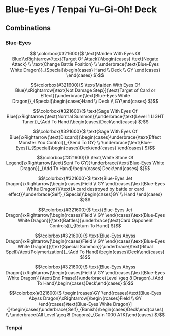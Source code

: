 # Blue-Eyes / Tenpai Yu-Gi-Oh! Deck
## Combinations
### Blue-Eyes
$$
\colorbox{#321600}{$
\text{Maiden With Eyes Of Blue}\xRightarrow{\text{Target Of Attack}}\begin{cases}
   \text{Negate Attack} \\ \text{Change Battle Position} \\ \underbrace{\text{Blue-Eyes White Dragon}}_{Special}\begin{cases}
   Hand \\ Deck \\ GY
\end{cases} 
\end{cases}
$}$$

$$\colorbox{#321600}{$
\text{Maiden With Eyes Of Blue}\xRightarrow[\text{Not Damage Step}]{\text{Target of Card or Effect}}\underbrace{\text{Blue-Eyes White Dragon}}_{Special}\begin{cases}Hand \\ Deck \\ GY\end{cases}
$}$$

$$\colorbox{#321600}{$
\text{Sage With Eyes Of Blue}\xRightarrow{\text{Normal Summon}}\underbrace{\text{Level 1 LIGHT Tuner}}_{Add To Hand}\begin{cases}Deck\end{cases}
$}$$

$$\colorbox{#321600}{$
\text{Sage With Eyes Of Blue}\xRightarrow{\text{Discard}}\begin{cases}\underbrace{\text{Effect Monster You Control}}_{Send To GY} \\ \underbrace{\text{Blue-Eyes}}_{Special}\begin{cases}Deck\end{cases} 
\end{cases}
$}$$

$$\colorbox{#321600}{$
\text{White Stone Of Legend}\xRightarrow{\text{Sent To GY}}\underbrace{\text{Blue-Eyes White Dragon}}_{Add To Hand}\begin{cases}Deck\end{cases}
$}$$

$$\colorbox{#321600}{$
\text{Blue-Eyes Jet Dragon}\xRightarrow[\begin{rcases}Field \\ GY \end{rcases}\text{Blue-Eyes White Dragon}]{\text{A card destroyed by battle or card effect}}\underbrace{Self}_{Special}\begin{cases}GY \\ Hand \end{cases}
$}$$

$$\colorbox{#321600}{$
\text{Blue-Eyes Jet Dragon}\xRightarrow[\begin{rcases}Field \\ GY \end{rcases}\text{Blue-Eyes White Dragon}]{\text{Battles}}\underbrace{\text{Card Opponent Controls}}_{Return To Hand}
$}$$

$$\colorbox{#321600}{$
\text{Blue-Eyes Abyss Dragon}\xRightarrow[\begin{rcases}Field \\ GY \end{rcases}\text{Blue-Eyes White Dragon}]{\text{Special Summon}}\underbrace{\text{Ritual Spell}/\text{Polymerization}}_{Add To Hand}\begin{cases}Deck\end{cases}
$}$$

$$\colorbox{#321600}{$
\text{Blue-Eyes Abyss Dragon}\xRightarrow[\begin{rcases}Field \\ GY \end{rcases}\text{Blue-Eyes White Dragon}]{\text{End Phase}}\underbrace{Level \geq 8 Dragon}_{Add To Hand}\begin{cases}Deck\end{cases}
$}$$

$$\colorbox{#321600}{$
\begin{rcases}GY \end{rcases}\text{Blue-Eyes Abyss Dragon}\xRightarrow[\begin{rcases}Field \\ GY \end{rcases}\text{Blue-Eyes White Dragon}]{}\begin{cases}\underbrace{Self}_{Banish}\begin{cases}Deck\end{cases} \\ \underbrace{All Level \geq 8 Dragons}_{Gain 1000 ATK}\end{cases}
$}$$

### Tenpai

